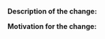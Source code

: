 <!--

Note: Make sure your branch is rebased to the latest upstream master.

-->

**Description of the change:**


**Motivation for the change:**

<!--

Note: If this PR is fixing an issue make sure to add a note saying:
Closes #<ISSUE_NUMBER>

-->